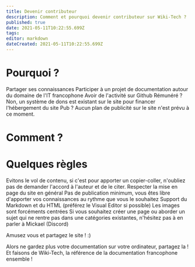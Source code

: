 ```yaml
---
title: Devenir contributeur
description: Comment et pourquoi devenir contributeur sur Wiki-Tech ?
published: true
date: 2021-05-11T10:22:55.699Z
tags: 
editor: markdown
dateCreated: 2021-05-11T10:22:55.699Z
---
```


# Pourquoi ?
Partager ses connaissances
Participer à un projet de documentation autour du domaine de l'IT francophone
Avoir de l'activité sur Github
Rémunéré ? Non, un système de dons est existant sur le site pour financer l'hébergement du site
Pub ? Aucun plan de publicité sur le site n'est prévu à ce moment.

# Comment ?

# Quelques règles
Evitons le vol de contenu, si c'est pour apporter un copier-coller, n'oubliez pas de demander l'accord à l'auteur et de le citer.
Respecter la mise en page du site en général
Pas de publication minimum, vous êtes libre d'apporter vos connaissances au rythme que vous le souhaitez
Support du Markdown et du HTML (préférez le Visual Editor si possible)
Les images sont forcéments centrées
Si vous souhaitez créer une page ou aborder un sujet qui ne rentre pas dans une catégories existantes, n'hésitez pas à en parler à Mickael (Discord)

Amusez vous et partagez le site ! :)

Alors ne gardez plus votre documentation sur votre ordinateur, partagez la ! 
Et faisons de Wiki-Tech, la référence de la documentation francophone ensemble !

